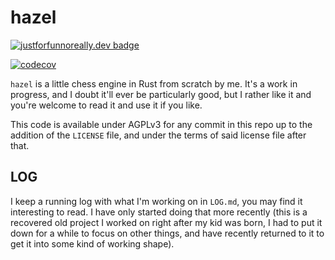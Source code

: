 # hazel

[![justforfunnoreally.dev badge](https://img.shields.io/badge/justforfunnoreally-dev-9ff)](https://justforfunnoreally.dev)

[![codecov](https://codecov.io/github/jfredett/hazel/graph/badge.svg?token=ZHLLLZLAR5)](https://codecov.io/github/jfredett/hazel)

`hazel` is a little chess engine in Rust from scratch by me. It's a work in progress,
and I doubt it'll ever be particularly good, but I rather like it and you're welcome to
read it and use it if you like.

This code is available under AGPLv3 for any commit in this repo up to the addition of the `LICENSE`
file, and under the terms of said license file after that.

## LOG

I keep a running log with what I'm working on in `LOG.md`, you may find it interesting to read. I
have only started doing that more recently (this is a recovered old project I worked on right after
my kid was born, I had to put it down for a while to focus on other things, and have recently
returned to it to get it into some kind of working shape).
